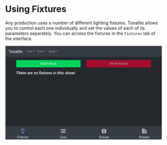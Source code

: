 # Using Fixtures

Any production uses a number of different lighting fixtures. Tonalite allows you to control each one individually and set the values of each of its parameters separately. You can access the fixtures in the `Fixtures` tab of the interface.

![Fixtures UI tab](../images/fixtures.png)
